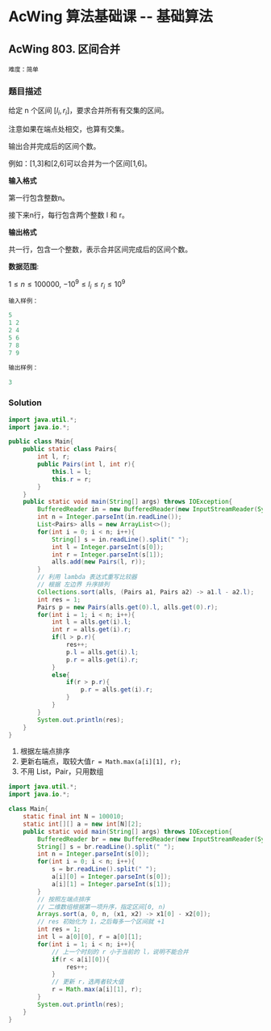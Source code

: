 # AcWing 算法基础课 -- 基础算法

## AcWing 803. 区间合并 

`难度：简单`

### 题目描述

给定 n 个区间 $[l_i,r_i]$，要求合并所有有交集的区间。

注意如果在端点处相交，也算有交集。

输出合并完成后的区间个数。

例如：[1,3]和[2,6]可以合并为一个区间[1,6]。

**输入格式**

第一行包含整数n。

接下来n行，每行包含两个整数 l 和 r。

**输出格式**

共一行，包含一个整数，表示合并区间完成后的区间个数。

**数据范围**:

$1≤n≤100000,$
$−10^9≤l_i≤r_i≤10^9$

```r
输入样例：

5
1 2
2 4
5 6
7 8
7 9

输出样例：

3
```

### Solution

```java
import java.util.*;
import java.io.*;

public class Main{
    public static class Pairs{
        int l, r;
        public Pairs(int l, int r){
            this.l = l;
            this.r = r;
        }
    }
    public static void main(String[] args) throws IOException{
        BufferedReader in = new BufferedReader(new InputStreamReader(System.in));
        int n = Integer.parseInt(in.readLine());
        List<Pairs> alls = new ArrayList<>();
        for(int i = 0; i < n; i++){
            String[] s = in.readLine().split(" ");
            int l = Integer.parseInt(s[0]);
            int r = Integer.parseInt(s[1]);
            alls.add(new Pairs(l, r));
        }
        // 利用 lambda 表达式重写比较器
        // 根据 左边界 升序排列
        Collections.sort(alls, (Pairs a1, Pairs a2) -> a1.l - a2.l);
        int res = 1;
        Pairs p = new Pairs(alls.get(0).l, alls.get(0).r);
        for(int i = 1; i < n; i++){
            int l = alls.get(i).l;
            int r = alls.get(i).r;
            if(l > p.r){
                res++;
                p.l = alls.get(i).l;
                p.r = alls.get(i).r;
            }
            else{
                if(r > p.r){
                    p.r = alls.get(i).r;
                }
            }
        }
        System.out.println(res);
    }
}
```

1. 根据左端点排序
2. 更新右端点，取较大值`r = Math.max(a[i][1], r);`
3. 不用 List，Pair，只用数组

```java
import java.util.*;
import java.io.*;

class Main{
    static final int N = 100010;
    static int[][] a = new int[N][2];
    public static void main(String[] args) throws IOException{
        BufferedReader br = new BufferedReader(new InputStreamReader(System.in));
        String[] s = br.readLine().split(" ");
        int n = Integer.parseInt(s[0]);
        for(int i = 0; i < n; i++){
            s = br.readLine().split(" ");
            a[i][0] = Integer.parseInt(s[0]);
            a[i][1] = Integer.parseInt(s[1]);
        }
        // 按照左端点排序
        // 二维数组根据第一项升序，指定区间[0, n)
        Arrays.sort(a, 0, n, (x1, x2) -> x1[0] - x2[0]);
        // res 初始化为 1，之后每多一个区间就 +1
        int res = 1;
        int l = a[0][0], r = a[0][1];
        for(int i = 1; i < n; i++){
            // 上一个时刻的 r 小于当前的 l，说明不能合并
            if(r < a[i][0]){
                res++;
            }
            // 更新 r，选两者较大值
            r = Math.max(a[i][1], r);
        }
        System.out.println(res);
    }
}
```